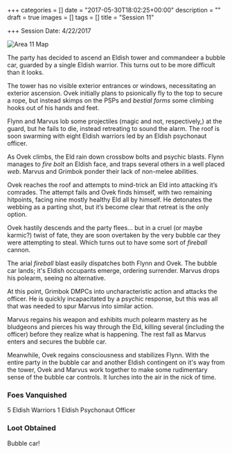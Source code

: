 +++
categories = []
date = "2017-05-30T18:02:25+00:00"
description = ""
draft = true
images = []
tags = []
title = "Session 11"

+++
Session Date: 4/22/2017

![Area 11 Map](/uploads/vat-complex-iso.png)

The party has decided to ascend an Eldish tower and commandeer a bubble car, guarded by a single Eldish warrior. This turns out to be more difficult than it looks.

The tower has no visible exterior entrances or windows, necessitating an exterior ascension. Ovek initially plans to psionically fly to the top to secure a rope, but instead skimps on the PSPs and *bestial forms* some climbing hooks out of his hands and feet.

Flynn and Marvus lob some projectiles (magic and not, respectively,) at the guard, but he fails to die, instead retreating to sound the alarm. The roof is soon swarming with eight Eldish warriors led by an Eldish psychonaut officer.

As Ovek climbs, the Eld rain down crossbow bolts and psychic blasts. Flynn manages to *fire bolt* an Eldish face, and traps several others in a well placed *web*. Marvus and Grimbok ponder their lack of non-melee abilities.

Ovek reaches the roof and attempts to mind-trick an Eld into attacking it’s comrades. The attempt fails and Ovek finds himself, with two remaining hitpoints, facing nine mostly healthy Eld all by himself. He detonates the webbing as a parting shot, but it’s become clear that retreat is the only option.

Ovek hastily descends and the party flees… but in a cruel (or maybe karmic?) twist of fate, they are soon overtaken by the very bubble car they were attempting to steal. Which turns out to have some sort of *fireball* cannon.

The arial *fireball* blast easily dispatches both Flynn and Ovek. The bubble car lands; it's Eldish occupants emerge, ordering surrender. Marvus drops his polearm, seeing no alternative.

At this point, Grimbok DMPCs into uncharacteristic action and attacks the officer. He is quickly incapacitated by a psychic response, but this was all that was needed to spur Marvus into similar action.

Marvus regains his weapon and exhibits much polearm mastery as he bludgeons and pierces his way through the Eld, killing several (including the officer) before they realize what is happening. The rest fall as Marvus enters and secures the bubble car.

Meanwhile, Ovek regains consciousness and stabilizes Flynn. With the entire party in the bubble car and another Eldish contingent on it's way from the tower, Ovek and Marvus work together to make some rudimentary sense of the bubble car controls. It lurches into the air in the nick of time.

### Foes Vanquished

5 Eldish Warriors
1 Eldish Psychonaut Officer

### Loot Obtained

Bubble car! 
